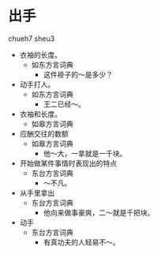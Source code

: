 # 出手
chueh7 sheu3
+ 衣袖的长度。
  * 如东方言词典
    - 这件褂子的～是多少？
+ 动手打人。
  * 如东方言词典
    - 王二已经～。
+ 衣袖和长度。
  * 如皋方言词典
+ 应酬交往的数额
  * 如皋方言词典
    - 他～大，一拿就是一千块。
+ 开始做某件事情时表现出的特点
  * 东台方言词典
    - ～不凡。
+ 从手里拿出
  * 东台方言词典
    - 他向来做事豪爽，二～就是千把块。
+ 动手
  * 东台方言词典
    - 有真功夫的人轻易不～。
